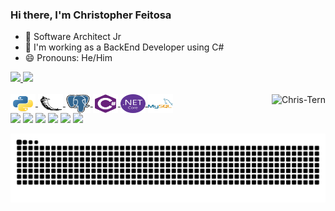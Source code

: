 ### Hi there, I'm Christopher Feitosa

- 🌱 Software Architect Jr
- 🔭 I'm working as a BackEnd Developer using C#
- 😄 Pronouns: He/Him

<div>
  <a href="https://github.com/chrisalid">
  <img height="180em" src="https://github-readme-stats.vercel.app/api?username=chrisalid&show_icons=true&theme=chartreuse-dark&include_all_commits=true&count_private=true"/>
  <img height="180em" src="https://github-readme-stats.vercel.app/api/top-langs/?username=chrisalid&layout=compact&langs_count=7&theme=chartreuse-dark"/>
</div>
<div style="display: inline_block"><br>
  <img align="center" alt="Chris-Python" height="30" width="40" src="https://raw.githubusercontent.com/devicons/devicon/master/icons/python/python-original.svg">
  <img align="center" alt="Chris-Flask" height="30" width="40" src="https://github.com/devicons/devicon/blob/master/icons/flask/flask-original.svg">
  <img align="center" alt="Chris-PostgreSQL" height="30" width="40" src="https://github.com/devicons/devicon/blob/master/icons/postgresql/postgresql-original.svg">
  <img align="right" alt="Chris-Tern" src="https://media.discordapp.net/attachments/774655752375369748/879586638886498334/myGif.gif">
  <img align="center" alt="Chris-Csharp" height="30" width="40" src="https://github.com/devicons/devicon/blob/master/icons/csharp/csharp-plain.svg">
  <img align="center" alt="Chris-DotNetCore" height="30" width="40" src="https://github.com/devicons/devicon/blob/master/icons/dotnetcore/dotnetcore-original.svg">
  <img align="center" alt="Chris-MySql" height="30" width="40" src="https://github.com/devicons/devicon/blob/master/icons/mysql/mysql-original-wordmark.svg">
</div>

<div>
  <a href="https://www.instagram.com/christ0pher_feitosa" target="_blank"><img src="https://img.shields.io/badge/-Instagram-%23E4405F?style=for-the-badge&logo=instagram&logoColor=white" target="_blank"></a>
  <a href = "mailto:christopherfeitosa17@hotmail.com"><img src="**https://img.shields.io/badge/-Gmail-%23333?style=for-the-badge&logo=gmail&logoColor=white**" target="_blank"></a>
  <a href="https://www.linkedin.com/in/christopher-feitosa-do-monte-bba076178/" target="_blank"><img src="https://img.shields.io/badge/-LinkedIn-%230077B5?style=for-the-badge&logo=linkedin&logoColor=white" target="_blank"></a>
  <a href="https://www.facebook.com/christopher.feitosa.5/" target="_blank"><img src="https://img.shields.io/badge/Facebook-1877F2?style=for-the-badge&logo=facebook&logoColor=white" target="_blank"></a>
  <a href="https://www.reddit.com/user/Chrisalid17" target="_blank"><img src="https://aleen42.github.io/badges/src/reddit.svg" target="_blank"></a>
  <a href="https://br.pinterest.com/christopherfeit/" target="_blank"><img src="https://aleen42.github.io/badges/src/pinterest.svg" target="_blank"></a>
</div>
  
  
![Snake animation](https://github.com/Chrisalid/chrisalid/blob/output/github-contribution-grid-snake.svg)
